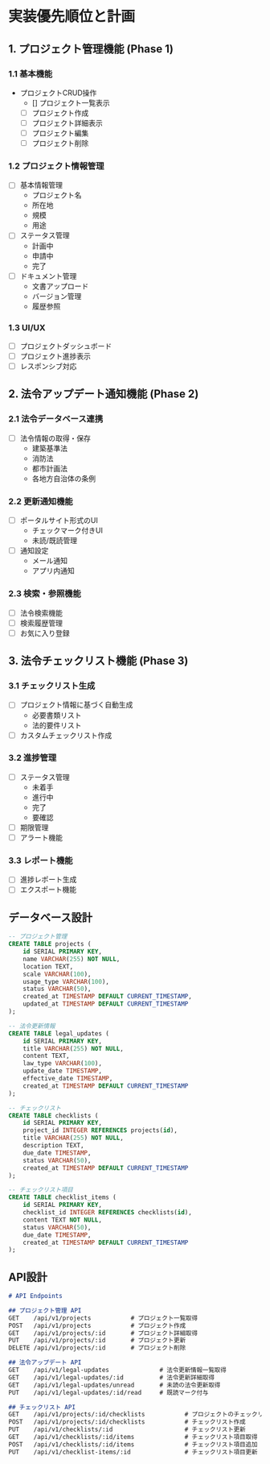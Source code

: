 
# 実装優先順位と計画

## 1. プロジェクト管理機能 (Phase 1)

### 1.1 基本機能
- プロジェクトCRUD操作
  - [] プロジェクト一覧表示
  - [ ] プロジェクト作成
  - [ ] プロジェクト詳細表示
  - [ ] プロジェクト編集
  - [ ] プロジェクト削除

### 1.2 プロジェクト情報管理
- [ ] 基本情報管理
  - プロジェクト名
  - 所在地
  - 規模
  - 用途
- [ ] ステータス管理
  - 計画中
  - 申請中
  - 完了
- [ ] ドキュメント管理
  - 文書アップロード
  - バージョン管理
  - 履歴参照

### 1.3 UI/UX
- [ ] プロジェクトダッシュボード
- [ ] プロジェクト進捗表示
- [ ] レスポンシブ対応

## 2. 法令アップデート通知機能 (Phase 2)

### 2.1 法令データベース連携
- [ ] 法令情報の取得・保存
  - 建築基準法
  - 消防法
  - 都市計画法
  - 各地方自治体の条例

### 2.2 更新通知機能
- [ ] ポータルサイト形式のUI
  - チェックマーク付きUI
  - 未読/既読管理
- [ ] 通知設定
  - メール通知
  - アプリ内通知

### 2.3 検索・参照機能
- [ ] 法令検索機能
- [ ] 検索履歴管理
- [ ] お気に入り登録

## 3. 法令チェックリスト機能 (Phase 3)

### 3.1 チェックリスト生成
- [ ] プロジェクト情報に基づく自動生成
  - 必要書類リスト
  - 法的要件リスト
- [ ] カスタムチェックリスト作成

### 3.2 進捗管理
- [ ] ステータス管理
  - 未着手
  - 進行中
  - 完了
  - 要確認
- [ ] 期限管理
- [ ] アラート機能

### 3.3 レポート機能
- [ ] 進捗レポート生成
- [ ] エクスポート機能

## データベース設計

```sql
-- プロジェクト管理
CREATE TABLE projects (
    id SERIAL PRIMARY KEY,
    name VARCHAR(255) NOT NULL,
    location TEXT,
    scale VARCHAR(100),
    usage_type VARCHAR(100),
    status VARCHAR(50),
    created_at TIMESTAMP DEFAULT CURRENT_TIMESTAMP,
    updated_at TIMESTAMP DEFAULT CURRENT_TIMESTAMP
);

-- 法令更新情報
CREATE TABLE legal_updates (
    id SERIAL PRIMARY KEY,
    title VARCHAR(255) NOT NULL,
    content TEXT,
    law_type VARCHAR(100),
    update_date TIMESTAMP,
    effective_date TIMESTAMP,
    created_at TIMESTAMP DEFAULT CURRENT_TIMESTAMP
);

-- チェックリスト
CREATE TABLE checklists (
    id SERIAL PRIMARY KEY,
    project_id INTEGER REFERENCES projects(id),
    title VARCHAR(255) NOT NULL,
    description TEXT,
    due_date TIMESTAMP,
    status VARCHAR(50),
    created_at TIMESTAMP DEFAULT CURRENT_TIMESTAMP
);

-- チェックリスト項目
CREATE TABLE checklist_items (
    id SERIAL PRIMARY KEY,
    checklist_id INTEGER REFERENCES checklists(id),
    content TEXT NOT NULL,
    status VARCHAR(50),
    due_date TIMESTAMP,
    created_at TIMESTAMP DEFAULT CURRENT_TIMESTAMP
);
```

## API設計

```markdown
# API Endpoints

## プロジェクト管理 API
GET    /api/v1/projects           # プロジェクト一覧取得
POST   /api/v1/projects           # プロジェクト作成
GET    /api/v1/projects/:id       # プロジェクト詳細取得
PUT    /api/v1/projects/:id       # プロジェクト更新
DELETE /api/v1/projects/:id       # プロジェクト削除

## 法令アップデート API
GET    /api/v1/legal-updates              # 法令更新情報一覧取得
GET    /api/v1/legal-updates/:id          # 法令更新詳細取得
GET    /api/v1/legal-updates/unread       # 未読の法令更新取得
PUT    /api/v1/legal-updates/:id/read     # 既読マーク付与

## チェックリスト API
GET    /api/v1/projects/:id/checklists           # プロジェクトのチェックリスト取得
POST   /api/v1/projects/:id/checklists           # チェックリスト作成
PUT    /api/v1/checklists/:id                    # チェックリスト更新
GET    /api/v1/checklists/:id/items              # チェックリスト項目取得
POST   /api/v1/checklists/:id/items              # チェックリスト項目追加
PUT    /api/v1/checklist-items/:id               # チェックリスト項目更新
